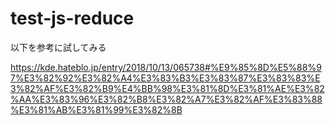 # test-js-reduce

以下を参考に試してみる

https://kde.hateblo.jp/entry/2018/10/13/065738#%E9%85%8D%E5%88%97%E3%82%92%E3%82%A4%E3%83%B3%E3%83%87%E3%83%83%E3%82%AF%E3%82%B9%E4%BB%98%E3%81%8D%E3%81%AE%E3%82%AA%E3%83%96%E3%82%B8%E3%82%A7%E3%82%AF%E3%83%88%E3%81%AB%E3%81%99%E3%82%8B
